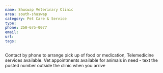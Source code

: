 ```yaml
---
name: Shuswap Veterinary Clinic
area: south-shuswap
category: Pet Care & Service
type: 
phone: 250-675-0077
email: 
url: 
tags:
---
```


Contact by phone to arrange pick up of food or medication, Telemedicine services available. Vet appointments available for animals in need - text the posted number outside the clinic when you arrive